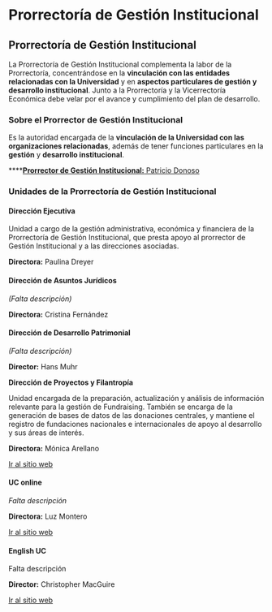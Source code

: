 # Prorrectoría de Gestión Institucional

## Prorrectoría de Gestión Institucional

La Prorrectoría de Gestión Institucional complementa la labor de la Prorrectoría, concentrándose en la **vinculación con las entidades relacionadas con la Universidad** y en **aspectos particulares de gestión y desarrollo institucional**. Junto a la Prorrectoría y la Vicerrectoría Económica debe velar por el avance y cumplimiento del plan de desarrollo.

### Sobre el Prorrector de Gestión Institucional

Es la autoridad encargada de la **vinculación de la Universidad con las organizaciones relacionadas**, además de tener funciones particulares en la **gestión** y **desarrollo institucional**.

\*\*\*\*[**Prorrector de Gestión Institucional:** Patricio Donoso](prorrector-de-gestion-institucional.md)

### Unidades de la Prorrectoría de Gestión Institucional

#### Dirección Ejecutiva

Unidad a cargo de la gestión administrativa, económica y financiera de la Prorrectoría de Gestión Institucional, que presta apoyo al prorrector de Gestión Institucional y a las direcciones asociadas.

**Directora:** Paulina Dreyer

#### Dirección de Asuntos Jurídicos

_\(Falta descripción\)_

**Directora:** Cristina Fernández

#### Dirección de Desarrollo Patrimonial

_\(Falta descripción\)_

**Director:** Hans Muhr

**Dirección de Proyectos y Filantropía**

Unidad encargada de la preparación, actualización y análisis de información relevante para la gestión de Fundraising. También se encarga de la generación de bases de datos de las donaciones centrales, y mantiene el registro de fundaciones nacionales e internacionales de apoyo al desarrollo y sus áreas de interés.

**Directora:** Mónica Arellano

[Ir al sitio web](http://fundraising.uc.cl/)

#### UC online

_Falta descripción_

**Directora:** Luz Montero

[Ir al sitio web](http://uconline.uc.cl)

#### English UC

Falta descripción

**Director:** Christopher MacGuire

[Ir al sitio web](http://english.uc.cl)

